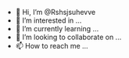 - 👋 Hi, I’m @Rshsjsuhevve
- 👀 I’m interested in ...
- 🌱 I’m currently learning ...
- 💞️ I’m looking to collaborate on ...
- 📫 How to reach me ...

<!---
Rshsjsuhevve/Rshsjsuhevve is a ✨ special ✨ repository because its `README.md` (this file) appears on your GitHub profile.
You can click the Preview link to take a look at your changes.
--->
